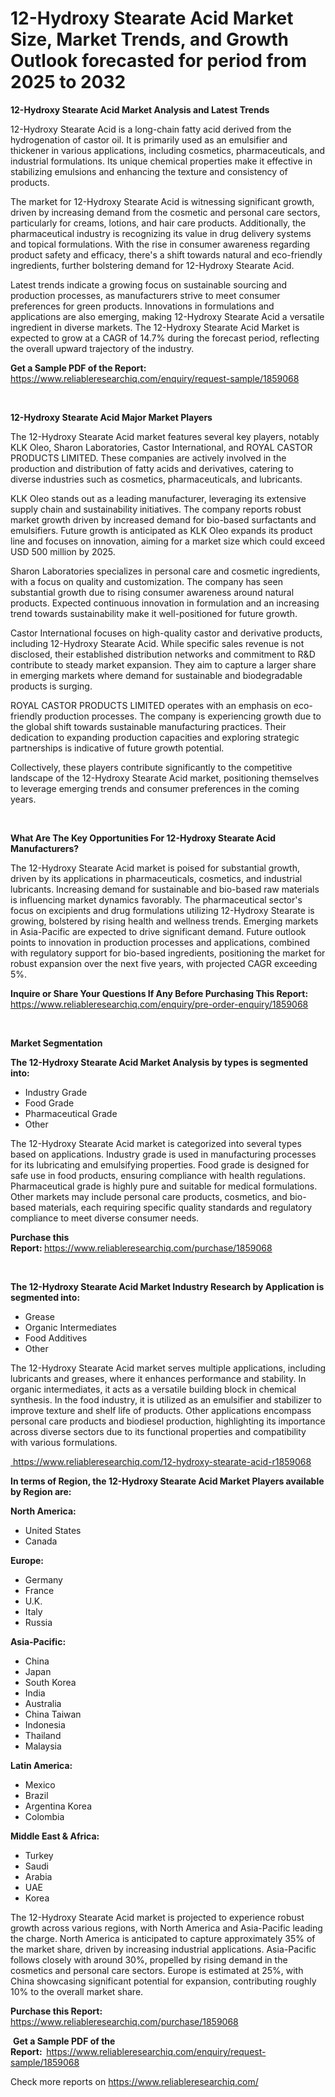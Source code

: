 <p><h1>12-Hydroxy Stearate Acid Market Size, Market Trends, and Growth Outlook forecasted for period from 2025 to 2032</h1></p><p><strong>12-Hydroxy Stearate Acid Market Analysis and Latest Trends</strong></p>
<p><p>12-Hydroxy Stearate Acid is a long-chain fatty acid derived from the hydrogenation of castor oil. It is primarily used as an emulsifier and thickener in various applications, including cosmetics, pharmaceuticals, and industrial formulations. Its unique chemical properties make it effective in stabilizing emulsions and enhancing the texture and consistency of products.</p><p>The market for 12-Hydroxy Stearate Acid is witnessing significant growth, driven by increasing demand from the cosmetic and personal care sectors, particularly for creams, lotions, and hair care products. Additionally, the pharmaceutical industry is recognizing its value in drug delivery systems and topical formulations. With the rise in consumer awareness regarding product safety and efficacy, there's a shift towards natural and eco-friendly ingredients, further bolstering demand for 12-Hydroxy Stearate Acid.</p><p>Latest trends indicate a growing focus on sustainable sourcing and production processes, as manufacturers strive to meet consumer preferences for green products. Innovations in formulations and applications are also emerging, making 12-Hydroxy Stearate Acid a versatile ingredient in diverse markets. The 12-Hydroxy Stearate Acid Market is expected to grow at a CAGR of 14.7% during the forecast period, reflecting the overall upward trajectory of the industry.</p></p>
<p><strong>Get a Sample PDF of the Report:&nbsp;</strong> <a href="https://www.reliableresearchiq.com/enquiry/request-sample/1859068?utm_campaign=1906&utm_medium=2&utm_source=Github&utm_content=ia&utm_term=03022025&utm_id=12-hydroxy-stearate-acid">https://www.reliableresearchiq.com/enquiry/request-sample/1859068</a></p>
<p>&nbsp;</p>
<p><strong>12-Hydroxy Stearate Acid Major Market Players</strong></p>
<p><p>The 12-Hydroxy Stearate Acid market features several key players, notably KLK Oleo, Sharon Laboratories, Castor International, and ROYAL CASTOR PRODUCTS LIMITED. These companies are actively involved in the production and distribution of fatty acids and derivatives, catering to diverse industries such as cosmetics, pharmaceuticals, and lubricants.</p><p>KLK Oleo stands out as a leading manufacturer, leveraging its extensive supply chain and sustainability initiatives. The company reports robust market growth driven by increased demand for bio-based surfactants and emulsifiers. Future growth is anticipated as KLK Oleo expands its product line and focuses on innovation, aiming for a market size which could exceed USD 500 million by 2025.</p><p>Sharon Laboratories specializes in personal care and cosmetic ingredients, with a focus on quality and customization. The company has seen substantial growth due to rising consumer awareness around natural products. Expected continuous innovation in formulation and an increasing trend towards sustainability make it well-positioned for future growth.</p><p>Castor International focuses on high-quality castor and derivative products, including 12-Hydroxy Stearate Acid. While specific sales revenue is not disclosed, their established distribution networks and commitment to R&D contribute to steady market expansion. They aim to capture a larger share in emerging markets where demand for sustainable and biodegradable products is surging.</p><p>ROYAL CASTOR PRODUCTS LIMITED operates with an emphasis on eco-friendly production processes. The company is experiencing growth due to the global shift towards sustainable manufacturing practices. Their dedication to expanding production capacities and exploring strategic partnerships is indicative of future growth potential.</p><p>Collectively, these players contribute significantly to the competitive landscape of the 12-Hydroxy Stearate Acid market, positioning themselves to leverage emerging trends and consumer preferences in the coming years.</p></p>
<p>&nbsp;</p>
<p><strong>What Are The Key Opportunities For 12-Hydroxy Stearate Acid Manufacturers?</strong></p>
<p><p>The 12-Hydroxy Stearate Acid market is poised for substantial growth, driven by its applications in pharmaceuticals, cosmetics, and industrial lubricants. Increasing demand for sustainable and bio-based raw materials is influencing market dynamics favorably. The pharmaceutical sector's focus on excipients and drug formulations utilizing 12-Hydroxy Stearate is growing, bolstered by rising health and wellness trends. Emerging markets in Asia-Pacific are expected to drive significant demand. Future outlook points to innovation in production processes and applications, combined with regulatory support for bio-based ingredients, positioning the market for robust expansion over the next five years, with projected CAGR exceeding 5%.</p></p>
<p><strong>Inquire or Share Your Questions If Any Before Purchasing This Report:</strong> <a href="https://www.reliableresearchiq.com/enquiry/pre-order-enquiry/1859068?utm_campaign=1906&utm_medium=2&utm_source=Github&utm_content=ia&utm_term=03022025&utm_id=12-hydroxy-stearate-acid">https://www.reliableresearchiq.com/enquiry/pre-order-enquiry/1859068</a></p>
<p>&nbsp;</p>
<p><strong>Market Segmentation</strong></p>
<p><strong>The 12-Hydroxy Stearate Acid Market Analysis by types is segmented into:</strong></p>
<p><ul><li>Industry Grade</li><li>Food Grade</li><li>Pharmaceutical Grade</li><li>Other</li></ul></p>
<p><p>The 12-Hydroxy Stearate Acid market is categorized into several types based on applications. Industry grade is used in manufacturing processes for its lubricating and emulsifying properties. Food grade is designed for safe use in food products, ensuring compliance with health regulations. Pharmaceutical grade is highly pure and suitable for medical formulations. Other markets may include personal care products, cosmetics, and bio-based materials, each requiring specific quality standards and regulatory compliance to meet diverse consumer needs.</p></p>
<p><strong>Purchase this Report:&nbsp;</strong><a href="https://www.reliableresearchiq.com/purchase/1859068?utm_campaign=1906&utm_medium=2&utm_source=Github&utm_content=ia&utm_term=03022025&utm_id=12-hydroxy-stearate-acid">https://www.reliableresearchiq.com/purchase/1859068</a></p>
<p>&nbsp;</p>
<p><strong>The 12-Hydroxy Stearate Acid Market Industry Research by Application is segmented into:</strong></p>
<p><ul><li>Grease</li><li>Organic Intermediates</li><li>Food Additives</li><li>Other</li></ul></p>
<p><p>The 12-Hydroxy Stearate Acid market serves multiple applications, including lubricants and greases, where it enhances performance and stability. In organic intermediates, it acts as a versatile building block in chemical synthesis. In the food industry, it is utilized as an emulsifier and stabilizer to improve texture and shelf life of products. Other applications encompass personal care products and biodiesel production, highlighting its importance across diverse sectors due to its functional properties and compatibility with various formulations.</p></p>
<p><a href="https://www.reliableresearchiq.com/12-hydroxy-stearate-acid-r1859068?utm_campaign=1906&utm_medium=2&utm_source=Github&utm_content=ia&utm_term=03022025&utm_id=12-hydroxy-stearate-acid">&nbsp;https://www.reliableresearchiq.com/12-hydroxy-stearate-acid-r1859068</a></p>
<p><strong>In terms of Region, the 12-Hydroxy Stearate Acid Market Players available by Region are:</strong></p>
<p>
    <p> <strong> North America: </strong>
        <ul>
            <li>United States</li>
            <li>Canada</li>
        </ul>
        </p> 
    <p> <strong> Europe: </strong>
        <ul>
            <li>Germany</li>
            <li>France</li>
            <li>U.K.</li>
            <li>Italy</li>
            <li>Russia</li>
        </ul>
        </p> 
    <p> <strong> Asia-Pacific: </strong>
        <ul>
            <li>China</li>
            <li>Japan</li>
            <li>South Korea</li>
            <li>India</li>
            <li>Australia</li>
            <li>China Taiwan</li>
            <li>Indonesia</li>
            <li>Thailand</li>
            <li>Malaysia</li>
        </ul>
        </p> 
    <p> <strong> Latin America: </strong>
        <ul>
            <li>Mexico</li>
            <li>Brazil</li>
            <li>Argentina Korea</li>
            <li>Colombia</li>
        </ul>
        </p> 
    <p> <strong> Middle East & Africa: </strong>
        <ul>
            <li>Turkey</li>
            <li>Saudi</li>
            <li>Arabia</li>
            <li>UAE</li>
            <li>Korea</li>
        </ul>
    </p>
    </p>
<p><p>The 12-Hydroxy Stearate Acid market is projected to experience robust growth across various regions, with North America and Asia-Pacific leading the charge. North America is anticipated to capture approximately 35% of the market share, driven by increasing industrial applications. Asia-Pacific follows closely with around 30%, propelled by rising demand in the cosmetics and personal care sectors. Europe is estimated at 25%, with China showcasing significant potential for expansion, contributing roughly 10% to the overall market share.</p></p>
<p><strong>Purchase this Report: </strong><a href="https://www.reliableresearchiq.com/purchase/1859068?utm_campaign=1906&utm_medium=2&utm_source=Github&utm_content=ia&utm_term=03022025&utm_id=12-hydroxy-stearate-acid">https://www.reliableresearchiq.com/purchase/1859068</a></p>
<p>&nbsp;<strong>Get a Sample PDF of the Report:&nbsp;&nbsp;</strong><a href="https://www.reliableresearchiq.com/enquiry/request-sample/1859068?utm_campaign=1906&utm_medium=2&utm_source=Github&utm_content=ia&utm_term=03022025&utm_id=12-hydroxy-stearate-acid">https://www.reliableresearchiq.com/enquiry/request-sample/1859068</a></p>
<p><strong></strong></p>
<p>Check more reports on <a href="https://www.reliableresearchiq.com/?utm_campaign=1906&utm_medium=2&utm_source=Github&utm_content=ia&utm_term=03022025&utm_id=12-hydroxy-stearate-acid">https://www.reliableresearchiq.com/</a></p>